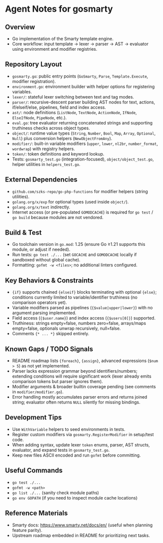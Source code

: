 # Agent Notes for gosmarty

## Overview
- Go implementation of the Smarty template engine.
- Core workflow: input template -> lexer -> parser -> AST -> evaluator using environment and modifier registries.

## Repository Layout
- `gosmarty.go`: public entry points (`GoSmarty`, `Parse`, `Template.Execute`, modifier registration).
- `environment.go`: environment builder with helper options for registering variables.
- `lexer/`: stateful lexer switching between text and tag modes.
- `parser/`: recursive-descent parser building AST nodes for text, actions, if/elseif/else, pipelines, field and index access.
- `ast/`: node definitions (`ListNode`, `TextNode`, `ActionNode`, `IfNode`, `ElseIfNode`, `PipeNode`, etc.).
- `eval.go`: tree evaluator returning concatenated strings and supporting truthiness checks across object types.
- `object/`: runtime value types (`String`, `Number`, `Bool`, `Map`, `Array`, `Optional`, `Null`) plus conversion helpers (`NewObjectFromAny`).
- `modifier/`: built-in variable modifiers (`upper`, `lower`, `nl2br`, `number_format`, `wordwrap`) with registry helpers.
- `token/`: token definitions and keyword lookup.
- Tests: `gosmarty_test.go` (integration-focused), `object/object_test.go`, helper utilities in `helpers_test.go`.

## External Dependencies
- `github.com/szks-repo/go-php-functions` for modifier helpers (string utilities).
- `golang.org/x/exp` for optional types (used inside `object/`).
- `golang.org/x/text` indirectly.
- Internet access (or pre-populated `GOMODCACHE`) is required for `go test` / `go build` because modules are not vendored.

## Build & Test
- Go toolchain version in `go.mod`: 1.25 (ensure Go ≥1.21 supports this module, or adjust if needed).
- Run tests: `go test ./...` (set `GOCACHE` and `GOMODCACHE` locally if sandboxed without global cache).
- Formatting: `gofmt -w <files>`; no additional linters configured.

## Key Behaviors & Constraints
- `{if}` supports chained `{elseif}` blocks terminating with optional `{else}`; conditions currently limited to variable/identifier truthiness (no comparison operators yet).
- Variable modifiers parsed as pipelines (`{$value|upper|lower}`) with no argument parsing implemented.
- Field access (`{$user.name}`) and index access (`{$users[0]}`) supported.
- Truthiness: strings empty=false, numbers zero=false, arrays/maps empty=false, optionals unwrap recursively, null=false.
- Comments `{* ... *}` skipped entirely.

## Known Gaps / TODO Signals
- README roadmap lists `{foreach}`, `{assign}`, advanced expressions (`$num > 5`) as not yet implemented.
- Parser lacks expression grammar beyond identifiers/numbers; extending conditions will require significant work (lexer already emits comparison tokens but parser ignores them).
- Modifier arguments & broader builtin coverage pending (see comments in `modifier/modifier.go`).
- Error handling mostly accumulates parser errors and returns joined string; evaluator often returns `NULL` silently for missing bindings.

## Development Tips
- Use `WithVariable` helpers to seed environments in tests.
- Register custom modifiers via `gosmarty.RegisterModifier` in setup/test code.
- When adding syntax, update lexer `token` enums, parser, AST structs, evaluator, and expand tests in `gosmarty_test.go`.
- Keep new files ASCII encoded and run `gofmt` before committing.

## Useful Commands
- `go test ./...`
- `gofmt -w <path>`
- `go list ./...` (sanity check module paths)
- `go env GOPATH` (if you need to inspect module cache locations)

## Reference Materials
- Smarty docs: https://www.smarty.net/docs/en/ (useful when planning feature parity).
- Upstream roadmap embedded in README for prioritizing next tasks.
